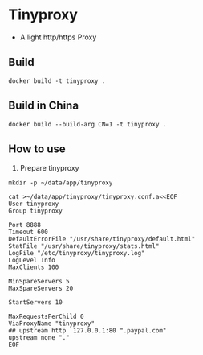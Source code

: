 # Tinyproxy

- A light http/https Proxy 

## Build

```
docker build -t tinyproxy .
```
## Build in China

```
docker build --build-arg CN=1 -t tinyproxy .
```
## How to use
1. Prepare tinyproxy
```
mkdir -p ~/data/app/tinyproxy

```
```
cat >~/data/app/tinyproxy/tinyproxy.conf.a<<EOF
User tinyproxy
Group tinyproxy

Port 8888
Timeout 600
DefaultErrorFile "/usr/share/tinyproxy/default.html"
StatFile "/usr/share/tinyproxy/stats.html"
LogFile "/etc/tinyproxy/tinyproxy.log"
LogLevel Info
MaxClients 100

MinSpareServers 5
MaxSpareServers 20

StartServers 10

MaxRequestsPerChild 0
ViaProxyName "tinyproxy"
## upstream http  127.0.0.1:80 ".paypal.com"
upstream none "."
EOF
```
